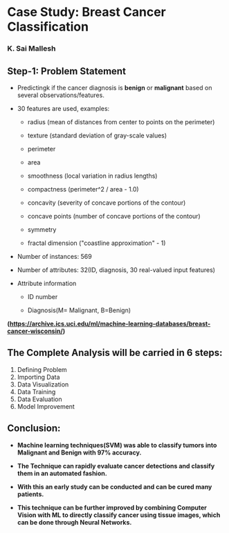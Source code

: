 # Case Study: Breast Cancer Classification

### K. Sai Mallesh

## Step-1: Problem Statement

-  Predictingk if the cancer diagnosis is **benign** or **malignant** based on several observations/features.

-  30 features are used, examples:

    -  radius (mean of distances from center to points on the perimeter)

    -  texture (standard deviation of gray-scale values)

    -  perimeter

    -  area

    -  smoothness (local variation in radius lengths)

    -  compactness (perimeter^2 / area - 1.0)

    -  concavity (severity of concave portions of the contour)

    -  concave points (number of concave portions of the contour)

    -  symmetry

    -  fractal dimension ("coastline approximation" - 1)
  
-  Number of instances: 569

-  Number of attributes: 32(ID, diagnosis, 30 real-valued input features)

-  Attribute information

    -  ID number
    
    -  Diagnosis(M= Malignant, B=Benign)
    
__(https://archive.ics.uci.edu/ml/machine-learning-databases/breast-cancer-wisconsin/)__
 

## The Complete Analysis will be carried in 6 steps:

1) Defining Problem
2) Importing Data
3) Data Visualization
4) Data Training 
5) Data Evaluation
6) Model Improvement

## Conclusion:
-  **Machine learning techniques(SVM) was able to classify tumors into Malignant and Benign with 97% accuracy.**

-  **The Technique can rapidly evaluate cancer detections and classify them in an automated fashion.**

-  **With this an early study can be conducted and can be cured many patients.**

-  **This technique can be further improved by combining Computer Vision with ML to directly classify cancer using tissue images, which can be done through Neural Networks.**
